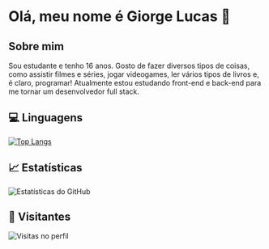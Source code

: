 # Olá, meu nome é Giorge Lucas 👋

## Sobre mim
Sou estudante e tenho 16 anos. Gosto de fazer diversos tipos de coisas, como assistir filmes e séries, jogar videogames, ler vários tipos de livros e, é claro, programar! Atualmente estou estudando front-end e back-end para me tornar um desenvolvedor full stack.

## 💻 Linguagens

[![Top Langs](https://github-readme-stats.vercel.app/api/top-langs/?username=NoNullDev&layout=compact)](https://github.com/anuraghazra/github-readme-stats)

## 📈 Estatísticas

![Estatísticas do GitHub](https://github-readme-stats.vercel.app/api?username=NoNullDev&show_icons=true&theme=radical)

## 👀 Visitantes

![Visitas no perfil](https://visitor-badge.glitch.me/badge?page_id=NoNullDev.NoNullDev)
